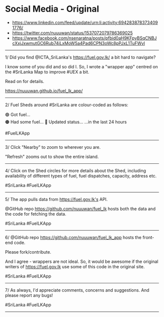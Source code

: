 # Social Media - Original

* https://www.linkedin.com/feed/update/urn:li:activity:6942838783734091776/
* https://twitter.com/nuuuwan/status/1537072079786369025
* https://www.facebook.com/nsenaratna/posts/pfbid0aH9KFpyBSqCNBJcXxjJxwmutGC6Rub74iLxMoW5a4Pad6CPN3oWc8pPJxL1TuFWvl

---

1/ Did you find @ICTA_SriLanka's https://fuel.gov.lk/ a bit hard to navigate?

I know some of you did and so did I.
So, I wrote a "wrapper app" centred on the #SriLanka Map to improve #UEX a bit.

Read on for details.

https://nuuuwan.github.io/fuel_lk_app/

---

2/ Fuel Sheds around #SriLanka are colour-coded as follows:

🟢 Got fuel...   
🟠 Had some fuel...
🔴 Updated status...
...in the last 24 hours

#FuelLKApp

---

3/ Click "Nearby" to zoom to wherever you are.

"Refresh" zooms out to show the entire island.

---

4/ Click on the Shed circles for more details about the Shed, including availability of different types of fuel, fuel dispatches, capacity, address etc.

#SriLanka #FuelLKApp

---

5/ The app pulls data from https://fuel.gov.lk's API.

@GitHub repo https://github.com/nuuuwan/fuel_lk
hosts both the data and the code for fetching the data.

#SriLanka #FuelLKApp

---


6/ @GitHub repo https://github.com/nuuuwan/fuel_lk_app hosts the front-end code.

Please fork/contribute.

And I agree - wrappers are not ideal. So, it would be  awesome if the original writers of https://fuel.gov.lk use some of this code in the original site.  

#SriLanka #FuelLKApp

---

7/ As always, I'd appreciate comments, concerns and suggestions. And please report any bugs!

#SriLanka #FuelLKApp


---
